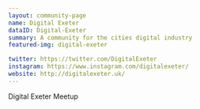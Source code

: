 ```yaml
---
layout: community-page
name: Digital Exeter
dataID: Digital-Exeter
summary: A community for the cities digital industry
featured-img: digital-exeter

twitter: https://twitter.com/DigitalExeter
instagram: https://www.instagram.com/digitalexeter/
website: http://digitalexeter.uk/
---
```

Digital Exeter Meetup
